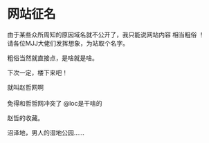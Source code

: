 # 网站征名


由于某些众所周知的原因域名就不公开了，我只能说网站内容 相当粗俗 ！<br />
请各位MJJ大佬们发挥想象，为站取个名字。

粗俗当然就直接点，是啥就是啥。

下次一定，楼下来吧！

就叫赵哲网啊<br />
<br />
免得和哲哲网冲突了 @loc是干啥的

赵哲的收藏。<img src="static/image/smiley/default/titter.gif" smilieid="9" border="0" alt="" />

沼泽地，男人的湿地公园……
